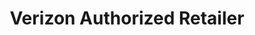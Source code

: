 ---
title: "Verizon Authorized Retailer"
url: /quinton/verizon-authorized-retailer/
shop: mobile phone
---
